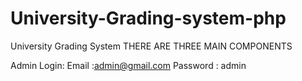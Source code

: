 # University-Grading-system-php

University Grading System
THERE ARE THREE MAIN COMPONENTS

Admin Login:
Email  :admin@gmail.com
Password  : admin

